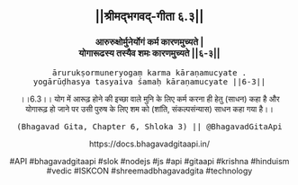 <center><h2>||श्रीमद्‍भगवद्‍-गीता ६.३||</h2>
<h3>आरुरुक्षोर्मुनेर्योगं कर्म कारणमुच्यते |<br/>योगारूढस्य तस्यैव शमः कारणमुच्यते ||६-३||</h3>
<pre>ārurukṣormuneryogaṃ karma kāraṇamucyate .<br/>yogārūḍhasya tasyaiva śamaḥ kāraṇamucyate ||6-3||</pre>
<p>।।6.3।। योग में आरूढ़ होने की इच्छा वाले मुनि के लिए कर्म करना ही हेतु (साधन) कहा है और योगारूढ़ हो जाने पर उसी पुरुष के लिए शम को (शांति, संकल्पसंन्यास) साधन कहा गया है।।</p>
<pre>(Bhagavad Gita, Chapter 6, Shloka 3) || @BhagavadGitaApi</pre><p>https://docs.bhagavadgitaapi.in/</p><p>#API #bhagavadgitaapi #slok #nodejs #js #api #gitaapi #krishna #hinduism #vedic #ISKCON #shreemadbhagavadgita #technology</p></center>